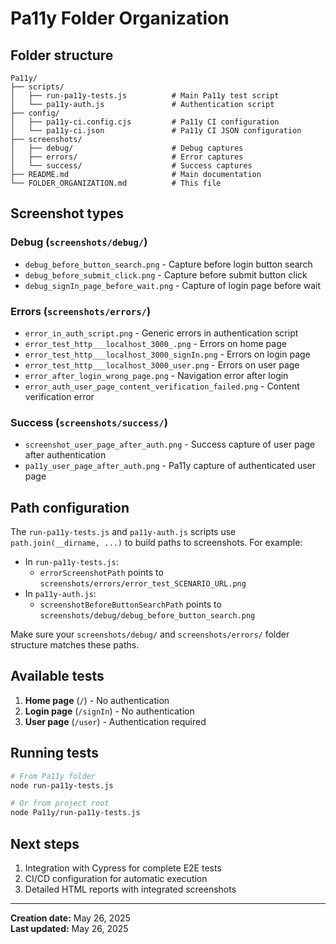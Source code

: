 <!-- @format -->

# Pa11y Folder Organization

## Folder structure

```text
Pa11y/
├── scripts/
│   ├── run-pa11y-tests.js          # Main Pa11y test script
│   └── pa11y-auth.js               # Authentication script
├── config/
│   ├── pa11y-ci.config.cjs         # Pa11y CI configuration
│   └── pa11y-ci.json               # Pa11y CI JSON configuration
├── screenshots/
│   ├── debug/                      # Debug captures
│   ├── errors/                     # Error captures
│   └── success/                    # Success captures
├── README.md                       # Main documentation
└── FOLDER_ORGANIZATION.md          # This file
```

## Screenshot types

### Debug (`screenshots/debug/`)

- `debug_before_button_search.png` - Capture before login button search
- `debug_before_submit_click.png` - Capture before submit button click
- `debug_signIn_page_before_wait.png` - Capture of login page before wait

### Errors (`screenshots/errors/`)

- `error_in_auth_script.png` - Generic errors in authentication script
- `error_test_http___localhost_3000_.png` - Errors on home page
- `error_test_http___localhost_3000_signIn.png` - Errors on login page
- `error_test_http___localhost_3000_user.png` - Errors on user page
- `error_after_login_wrong_page.png` - Navigation error after login
- `error_auth_user_page_content_verification_failed.png` - Content verification error

### Success (`screenshots/success/`)

- `screenshot_user_page_after_auth.png` - Success capture of user page after authentication
- `pa11y_user_page_after_auth.png` - Pa11y capture of authenticated user page

## Path configuration

The `run-pa11y-tests.js` and `pa11y-auth.js` scripts use `path.join(__dirname, ...)` to build paths to screenshots. For example:

- In `run-pa11y-tests.js`:
  - `errorScreenshotPath` points to `screenshots/errors/error_test_SCENARIO_URL.png`
- In `pa11y-auth.js`:
  - `screenshotBeforeButtonSearchPath` points to `screenshots/debug/debug_before_button_search.png`

Make sure your `screenshots/debug/` and `screenshots/errors/` folder structure matches these paths.

## Available tests

1. **Home page** (`/`) - No authentication
2. **Login page** (`/signIn`) - No authentication
3. **User page** (`/user`) - Authentication required

## Running tests

```bash
# From Pa11y folder
node run-pa11y-tests.js

# Or from project root
node Pa11y/run-pa11y-tests.js
```

## Next steps

1. Integration with Cypress for complete E2E tests
2. CI/CD configuration for automatic execution
3. Detailed HTML reports with integrated screenshots

---

**Creation date:** May 26, 2025  
**Last updated:** May 26, 2025
